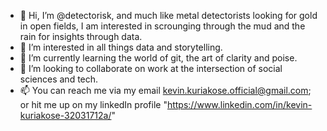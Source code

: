 - 👋 Hi, I’m @detectorisk, and much like metal detectorists looking for gold in open fields, I am interested in scrounging through the mud and the rain for insights through data. 
- 👀 I’m interested in all things data and storytelling. 
- 🌱 I’m currently learning the world of git, the art of clarity and poise. 
- 💞️ I’m looking to collaborate on work at the intersection of social sciences and tech. 
- 📫 You can reach me via my email kevin.kuriakose.official@gmail.com; or hit me up on my linkedIn profile "https://www.linkedin.com/in/kevin-kuriakose-32031712a/" 

<!---
detectorisk/detectorisk is a ✨ special ✨ repository because its `README.md` (this file) appears on your GitHub profile.
You can click the Preview link to take a look at your changes.
--->

